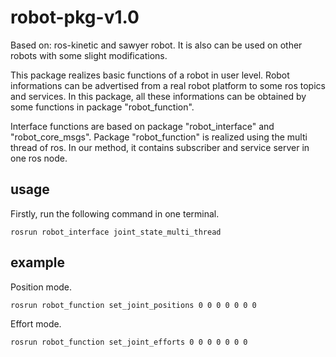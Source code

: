# robot-pkg-v1.0

Based on: ros-kinetic and sawyer robot. It is also can be used on other robots with some slight modifications.

This package realizes basic functions of a robot in user level. Robot informations can be advertised from a real robot platform to some ros topics and services. In this package, all these informations can be obtained by some functions in package "robot_function". 

Interface functions are based on package "robot_interface" and "robot_core_msgs". Package "robot_function" is realized using the multi thread of ros. In our method, it contains subscriber and service server in one ros node.

## usage
Firstly, run the following command in one terminal.
```
rosrun robot_interface joint_state_multi_thread
```

## example
Position mode.
```
rosrun robot_function set_joint_positions 0 0 0 0 0 0 0
```

Effort mode.
```
rosrun robot_function set_joint_efforts 0 0 0 0 0 0 0
```